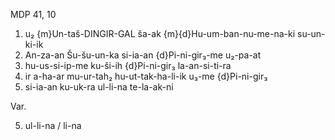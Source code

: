 MDP 41, 10
1. u₂ {m}Un-taš-DINGIR-GAL ša-ak {m}{d}Hu-um-ban-nu-me-na-ki su-un-ki-ik
2. An-za-an Šu-šu-un-ka si-ia-an {d}Pi-ni-gir₃-me u₂-pa-at
3. hu-us-si-ip-me ku-ši-ih {d}Pi-ni-gir₃ la-an-si-ti-ra
4. ir a-ha-ar mu-ur-tah₂ hu-ut-tak-ha-li-ik u₃-me {d}Pi-ni-gir₃
5. si-ia-an ku-uk-ra ul-li-na te-la-ak-ni

Var.

5. ul-li-na / li-na
